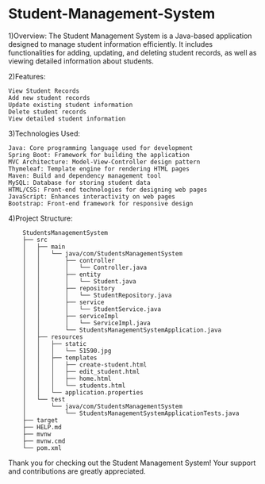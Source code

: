 # Student-Management-System

1)Overview:
    The Student Management System is a Java-based application designed to manage student information efficiently. It includes functionalities for adding, updating, and deleting student records, as well as viewing detailed information about students.

2)Features:

    View Student Records
    Add new student records
    Update existing student information
    Delete student records
    View detailed student information

3)Technologies Used:

    Java: Core programming language used for development
    Spring Boot: Framework for building the application
    MVC Architecture: Model-View-Controller design pattern
    Thymeleaf: Template engine for rendering HTML pages
    Maven: Build and dependency management tool
    MySQL: Database for storing student data
    HTML/CSS: Front-end technologies for designing web pages
    JavaScript: Enhances interactivity on web pages
    Bootstrap: Front-end framework for responsive design
    

4)Project Structure:

        StudentsManagementSystem
        ├── src
        │   ├── main
        │   │   └── java/com/StudentsManagementSystem
        │   │       ├── controller
        │   │       │   └── Controller.java
        │   │       ├── entity
        │   │       │   └── Student.java
        │   │       ├── repository
        │   │       │   └── StudentRepository.java
        │   │       ├── service
        │   │       │   └── StudentService.java
        │   │       ├── serviceImpl
        │   │       │   └── ServiceImpl.java
        │   │       └── StudentsManagementSystemApplication.java
        │   ├── resources
        │   │   ├── static
        │   │   │   └── 51590.jpg
        │   │   ├── templates
        │   │   │   ├── create-student.html
        │   │   │   ├── edit_student.html
        │   │   │   ├── home.html
        │   │   │   └── students.html
        │   │   └── application.properties
        │   └── test
        │       └── java/com/StudentsManagementSystem
        │           └── StudentsManagementSystemApplicationTests.java
        ├── target
        ├── HELP.md
        ├── mvnw
        ├── mvnw.cmd
        └── pom.xml


Thank you for checking out the Student Management System! Your support and contributions are greatly appreciated.

